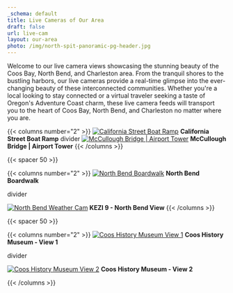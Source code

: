 ```yaml
---
_schema: default
title: Live Cameras of Our Area
draft: false
url: live-cam
layout: our-area
photo: /img/north-spit-panoramic-pg-header.jpg
---
```

Welcome to our live camera views showcasing the stunning beauty of the Coos Bay, North Bend, and Charleston area. From the tranquil shores to the bustling harbors, our live cameras provide a real-time glimpse into the ever-changing beauty of these interconnected communities. Whether you're a local looking to stay connected or a virtual traveler seeking a taste of Oregon's Adventure Coast charm, these live camera feeds will transport you to the heart of Coos Bay, North Bend, and Charleston no matter where you are.

{{< columns number="2" >}}
[![California Street Boat Ramp](/img/nb_cam_california_street.jpg)](https://www.northbendoregon.us/pview.aspx?id=55013)
**California Street Boat Ramp**
divider
[![McCullough Bridge | Airport Tower](/img/nb_cam_mccullough_bridge.jpg)](https://www.northbendoregon.us/pview.aspx?id=55011&catid=0)
**McCullough Bridge | Airport Tower**
{{< /columns >}}

{{< spacer 50 >}}

{{< columns number="2" >}}
[![North Bend Boardwalk](/img/nb_cam_boardwalk.jpg)](https://www.northbendoregon.us/pview.aspx?id=55012&catid=0)
**North Bend Boardwalk**

divider

[![North Bend Weather Cam](/img/kezi-9-north-bend-02.jpg)](https://www.kezi.com/weather/weathercam9/north-bend)
**KEZI 9 - North Bend View**
{{< /columns >}}

{{< spacer 50 >}}

{{< columns number="2" >}}
[![Coos History Museum View 1](/img/museum-view-1.jpg)](http://50.126.89.203:32771/playersite_56765a1c-97f4-4ba7-a544-880f465729c8.html)
**Coos History Museum - View 1**

divider

[![Coos History Museum View 2](/img/museum-view-2.jpg)](http://50.126.89.203:32771/playersite_60abdf30-ac35-4828-8811-86fd7465d96c.html)
**Coos History Museum - View 2**

{{< /columns >}}